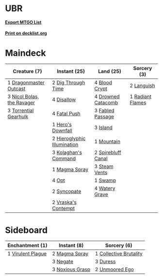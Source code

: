 # UBR

#### [Export MTGO List](../collection/UBR/UBR.txt)
#### [Print on decklist.org](http://decklist.org/?deckmain=4%09Blood%20Crypt%0A2%09Dig%20Through%20Time%0A4%09Disallow%0A1%09Dragonmaster%20Outcast%0A4%09Drowned%20Catacomb%0A3%09Fabled%20Passage%0A4%09Fatal%20Push%0A1%09Hero's%20Downfall%0A2%09Hieroglyphic%20Illumination%0A3%09Island%0A3%09Kolaghan's%20Command%0A2%09Languish%0A1%09Magma%20Spray%0A1%09Mountain%0A3%09Nicol%20Bolas,%20the%20Ravager%0A4%09Opt%0A1%09Radiant%20Flames%0A2%09Spirebluff%20Canal%0A3%09Steam%20Vents%0A1%09Swamp%0A2%09Syncopate%0A3%09Torrential%20Gearhulk%0A2%09Vraska's%20Contempt%0A4%09Watery%20Grave&deckside=1%09Collective%20Brutality%0A3%09Duress%0A2%09Magma%20Spray%0A3%09Negate%0A3%09Noxious%20Grasp%0A2%09Unmoored%20Ego%0A1%09Virulent%20Plague)
# Maindeck

|                                            Creature (7)                                             |                                             Instant (25)                                             |                                          Land (25)                                          |                                        Sorcery (3)                                        |
|-----------------------------------------------------------------------------------------------------|------------------------------------------------------------------------------------------------------|---------------------------------------------------------------------------------------------|-------------------------------------------------------------------------------------------|
|1 [Dragonmaster Outcast](http://gatherer.wizards.com/Pages/Card/Details.aspx?multiverseid=401860)    |2 [Dig Through Time](http://gatherer.wizards.com/Pages/Card/Details.aspx?multiverseid=386518)         |4 [Blood Crypt](http://gatherer.wizards.com/Pages/Card/Details.aspx?multiverseid=97102)      |2 [Languish](http://gatherer.wizards.com/Pages/Card/Details.aspx?multiverseid=420731)      |
|3 [Nicol Bolas, the Ravager](http://gatherer.wizards.com/Pages/Card/Details.aspx?multiverseid=447354)|4 [Disallow](http://gatherer.wizards.com/Pages/Card/Details.aspx?multiverseid=423698)                 |4 [Drowned Catacomb](http://gatherer.wizards.com/Pages/Card/Details.aspx?multiverseid=430633)|1 [Radiant Flames](http://gatherer.wizards.com/Pages/Card/Details.aspx?multiverseid=402002)|
|3 [Torrential Gearhulk](http://gatherer.wizards.com/Pages/Card/Details.aspx?multiverseid=417640)     |4 [Fatal Push](http://gatherer.wizards.com/Pages/Card/Details.aspx?multiverseid=423724)               |3 [Fabled Passage](http://gatherer.wizards.com/Pages/Card/Details.aspx?multiverseid=473206)  |                                                                                           |
|                                                                                                     |1 [Hero's Downfall](http://gatherer.wizards.com/Pages/Card/Details.aspx?multiverseid=373575)          |3 [Island](http://gatherer.wizards.com/Pages/Card/Details.aspx?multiverseid=439857)          |                                                                                           |
|                                                                                                     |2 [Hieroglyphic Illumination](http://gatherer.wizards.com/Pages/Card/Details.aspx?multiverseid=426759)|1 [Mountain](http://gatherer.wizards.com/Pages/Card/Details.aspx?multiverseid=439859)        |                                                                                           |
|                                                                                                     |3 [Kolaghan's Command](http://gatherer.wizards.com/Pages/Card/Details.aspx?multiverseid=394613)       |2 [Spirebluff Canal](http://gatherer.wizards.com/Pages/Card/Details.aspx?multiverseid=417822)|                                                                                           |
|                                                                                                     |1 [Magma Spray](http://gatherer.wizards.com/Pages/Card/Details.aspx?multiverseid=426843)              |3 [Steam Vents](http://gatherer.wizards.com/Pages/Card/Details.aspx?multiverseid=405109)     |                                                                                           |
|                                                                                                     |4 [Opt](http://gatherer.wizards.com/Pages/Card/Details.aspx?multiverseid=442948)                      |1 [Swamp](http://gatherer.wizards.com/Pages/Card/Details.aspx?multiverseid=439858)           |                                                                                           |
|                                                                                                     |2 [Syncopate](http://gatherer.wizards.com/Pages/Card/Details.aspx?multiverseid=442955)                |4 [Watery Grave](http://gatherer.wizards.com/Pages/Card/Details.aspx?multiverseid=405114)    |                                                                                           |
|                                                                                                     |2 [Vraska's Contempt](http://gatherer.wizards.com/Pages/Card/Details.aspx?multiverseid=435283)        |                                                                                             |                                                                                           |


# Sideboard

|                                      Enchantment (1)                                       |                                       Instant (8)                                        |                                           Sorcery (6)                                           |
|--------------------------------------------------------------------------------------------|------------------------------------------------------------------------------------------|-------------------------------------------------------------------------------------------------|
|1 [Virulent Plague](http://gatherer.wizards.com/Pages/Card/Details.aspx?multiverseid=394739)|2 [Magma Spray](http://gatherer.wizards.com/Pages/Card/Details.aspx?multiverseid=426843)  |1 [Collective Brutality](http://gatherer.wizards.com/Pages/Card/Details.aspx?multiverseid=414380)|
|                                                                                            |3 [Negate](http://gatherer.wizards.com/Pages/Card/Details.aspx?multiverseid=423707)       |3 [Duress](http://gatherer.wizards.com/Pages/Card/Details.aspx?multiverseid=14557)               |
|                                                                                            |3 [Noxious Grasp](http://gatherer.wizards.com/Pages/Card/Details.aspx?multiverseid=466864)|2 [Unmoored Ego](http://gatherer.wizards.com/Pages/Card/Details.aspx?multiverseid=452962)        |

